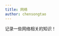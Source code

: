 ```yaml
---
title: 网络
author: chensongtao
---
```

记录一些网络相关的知识！

<script setup>
  import XmindViewer from '@/XmindViewer'
</script>

<XmindViewer url="https://mp-780ec593-98c3-47c6-9328-1690ac79007b.cdn.bspapp.com/xmind/browser-rendering-flow.xmind"/>
